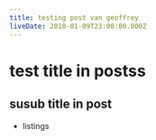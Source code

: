 ```yaml
---
title: testing post van geoffrey
liveDate: 2018-01-09T23:00:00.000Z
---
```

# test title in postss

## susub title in post

* listings
